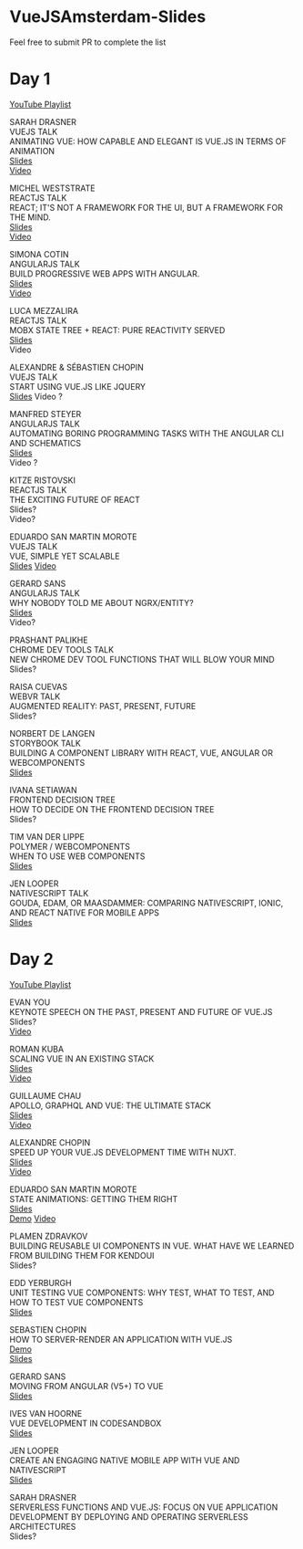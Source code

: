 
# VueJSAmsterdam-Slides

Feel free to submit PR to complete the list

# Day 1

[YouTube Playlist](https://www.youtube.com/watch?v=LLnVLjpY6gE&list=PL02pdjMT4gWxC18hHyLLH0GPvjUtoalzS)

SARAH DRASNER  
VUEJS TALK  
ANIMATING VUE: HOW CAPABLE AND ELEGANT IS VUE.JS IN TERMS OF ANIMATION  
[Slides](http://slides.com/sdrasner/animating-vue-f17)  
[Video](https://www.youtube.com/watch?v=LLnVLjpY6gE)

MICHEL WESTSTRATE  
REACTJS TALK  
REACT; IT'S NOT A FRAMEWORK FOR THE UI, BUT A FRAMEWORK FOR THE MIND.  
[Slides](http://thinkinginreact.surge.sh/#/)  
[Video](https://www.youtube.com/watch?v=clTP9hJWsrE)

SIMONA COTIN  
ANGULARJS TALK  
BUILD PROGRESSIVE WEB APPS WITH ANGULAR.  
[Slides](https://www.slideshare.net/SimonaCotin/build-progressive-web-apps-with-angular)  
[Video](https://www.youtube.com/watch?v=zsxeA8kJBbo)

LUCA MEZZALIRA  
REACTJS TALK  
MOBX STATE TREE + REACT: PURE REACTIVITY SERVED  
[Slides](https://docs.google.com/presentation/d/1f18RhN9hz1GPAdY4binWVNZDKm3k7EfNvV48lWnzdjQ/edit#slide=id.g35f391192_00])  
Video

ALEXANDRE & SÉBASTIEN CHOPIN  
VUEJS TALK  
START USING VUE.JS LIKE JQUERY  
[Slides](https://github.com/alexchopin/conferences/blob/master/VueAmsterdam/use_vuejs_like_jquery.pdf)
Video ?  

MANFRED STEYER  
ANGULARJS TALK  
AUTOMATING BORING PROGRAMMING TASKS WITH THE ANGULAR CLI AND SCHEMATICS  
[Slides](https://speakerdeck.com/manfredsteyer/automating-boring-tasks-with-the-angular-cli-and-schematics])  
Video ?  

KITZE RISTOVSKI  
REACTJS TALK  
THE EXCITING FUTURE OF REACT  
Slides?  
Video?  

EDUARDO SAN MARTIN MOROTE  
VUEJS TALK  
VUE, SIMPLE YET SCALABLE  
[Slides](https://slides.com/posva/vue-simple-yet-scalable)
[Video](https://www.youtube.com/watch?v=tqRm8fVJbWk)

GERARD SANS  
ANGULARJS TALK  
WHY NOBODY TOLD ME ABOUT NGRX/ENTITY?  
[Slides](http://slides.com/gerardsans/frontendlove-ngrx-entity)  
Video?  

PRASHANT PALIKHE  
CHROME DEV TOOLS TALK  
NEW CHROME DEV TOOL FUNCTIONS THAT WILL BLOW YOUR MIND  
Slides?  

RAISA CUEVAS  
WEBVR TALK  
AUGMENTED REALITY: PAST, PRESENT, FUTURE  
Slides?  

NORBERT DE LANGEN  
STORYBOOK TALK  
BUILDING A COMPONENT LIBRARY WITH REACT, VUE, ANGULAR OR WEBCOMPONENTS  
[Slides](https://docs.google.com/presentation/d/1Zop0rZ_PjUdDPoImYsZj-RcPLW1FDpVRBDkROBd1XXY)  

IVANA SETIAWAN  
FRONTEND DECISION TREE  
HOW TO DECIDE ON THE FRONTEND DECISION TREE  
Slides?  

TIM VAN DER LIPPE  
POLYMER / WEBCOMPONENTS  
WHEN TO USE WEB COMPONENTS  
[Slides](https://speakerdeck.com/timvdlippe/when-to-use-web-components) 

JEN LOOPER  
NATIVESCRIPT TALK  
GOUDA, EDAM, OR MAASDAMMER: COMPARING NATIVESCRIPT, IONIC, AND REACT NATIVE FOR MOBILE APPS  
[Slides](http://slides.com/telerikdevrel/ns-rn-ionic#/)

# Day 2

[YouTube Playlist](https://www.youtube.com/watch?v=XmouoW1Gfro&list=PL02pdjMT4gWxcVpwqNpnh3--hX2rr_XCU)

EVAN YOU  
KEYNOTE SPEECH ON THE PAST, PRESENT AND FUTURE OF VUE.JS  
Slides?  
[Video](https://www.youtube.com/watch?v=TRJMT9yjONQ)

ROMAN KUBA  
SCALING VUE IN AN EXISTING STACK  
[Slides](https://speakerdeck.com/codebryo/adding-vue-to-an-existing-stack-and-get-ready-to-scale#)  
[Video](https://www.youtube.com/watch?v=XmouoW1Gfro)

GUILLAUME CHAU  
APOLLO, GRAPHQL AND VUE: THE ULTIMATE STACK  
[Slides](http://slides.com/akryum/vue-amsterdam-2018#/)  
[Video](https://www.youtube.com/watch?v=nq5q_gOOimA) 

ALEXANDRE CHOPIN  
SPEED UP YOUR VUE.JS DEVELOPMENT TIME WITH NUXT.  
[Slides](https://github.com/alexchopin/conferences/blob/master/VueAmsterdam/speed_up_your_vuejs_dev_with_nuxtjs.pdf)  
[Video](https://www.youtube.com/watch?v=4wQpuJo6RzM)

EDUARDO SAN MARTIN MOROTE  
STATE ANIMATIONS: GETTING THEM RIGHT  
[Slides](https://slides.com/posva/state-animations/)  
[Demo](https://github.com/posva/state-animation-demos)
[Video](https://www.youtube.com/watch?v=A6FPWsPdfuc)

PLAMEN ZDRAVKOV  
BUILDING REUSABLE UI COMPONENTS IN VUE. WHAT HAVE WE LEARNED FROM BUILDING THEM FOR KENDOUI  
Slides?  

EDD YERBURGH  
UNIT TESTING VUE COMPONENTS: WHY TEST, WHAT TO TEST, AND HOW TO TEST VUE COMPONENTS  
[Slides](http://slides.com/eddyerburgh/testing-vue-components#/)

SEBASTIEN CHOPIN  
HOW TO SERVER-RENDER AN APPLICATION WITH VUE.JS  
[Demo](https://github.com/Atinux/vue-ssr-amsterdam)  
[Slides](https://github.com/Atinux/vue-ssr-amsterdam/blob/master/vue-ssr-amsterdam.key)

GERARD SANS  
MOVING FROM ANGULAR (V5+) TO VUE  
[Slides](http://slides.com/gerardsans/ngeurope-vue#/)

IVES VAN HOORNE  
VUE DEVELOPMENT IN CODESANDBOX  
[Slides](http://slides.com/ivesvanhoorne/vue-amsterdam#/)

JEN LOOPER  
CREATE AN ENGAGING NATIVE MOBILE APP WITH VUE AND NATIVESCRIPT  
[Slides](http://slides.com/telerikdevrel/ns-vue#/])  

SARAH DRASNER  
SERVERLESS FUNCTIONS AND VUE.JS: FOCUS ON VUE APPLICATION DEVELOPMENT BY DEPLOYING AND OPERATING SERVERLESS ARCHITECTURES  
Slides? 
